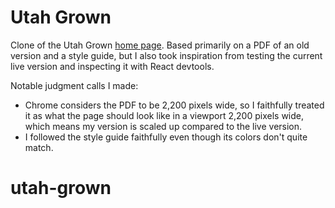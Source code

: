 # Utah Grown

Clone of the Utah Grown [home page](https://www.utahgrown.co). Based primarily on a PDF of an old version and a style guide, but I also took inspiration from testing the current live version and inspecting it with React devtools.

Notable judgment calls I made:

- Chrome considers the PDF to be 2,200 pixels wide, so I faithfully treated it as what the page should look like in a viewport 2,200 pixels wide, which means my version is scaled up compared to the live version.
- I followed the style guide faithfully even though its colors don't quite match.
# utah-grown
